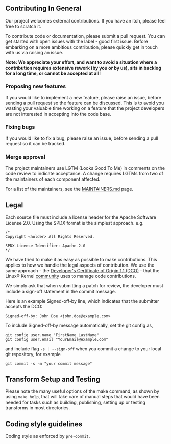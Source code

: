 ## Contributing In General

Our project welcomes external contributions. If you have an itch, please feel
free to scratch it.

To contribute code or documentation, please submit a pull request. You can get started with open issues with the label - good first issue. 
Before embarking on a more ambitious contribution, please quickly get in touch with us via raising an issue.

**Note: We appreciate your effort, and want to avoid a situation where a contribution
requires extensive rework (by you or by us), sits in backlog for a long time, or
cannot be accepted at all!**

### Proposing new features

If you would like to implement a new feature, please raise an issue, 
before sending a pull request so the feature can be discussed. This is to avoid
you wasting your valuable time working on a feature that the project developers
are not interested in accepting into the code base.

### Fixing bugs

If you would like to fix a bug, please raise an issue, before sending a
pull request so it can be tracked.

### Merge approval

The project maintainers use LGTM (Looks Good To Me) in comments on the code
review to indicate acceptance. A change requires LGTMs from two of the
maintainers of each component affected.

For a list of the maintainers, see the [MAINTAINERS.md](MAINTAINERS.md) page.

## Legal

Each source file must include a license header for the Apache
Software License 2.0. Using the SPDX format is the simplest approach.
e.g.

```
/*
Copyright <holder> All Rights Reserved.

SPDX-License-Identifier: Apache-2.0
*/
```

We have tried to make it as easy as possible to make contributions. This
applies to how we handle the legal aspects of contribution. We use the
same approach - the [Developer's Certificate of Origin 1.1 (DCO)](https://github.com/hyperledger/fabric/blob/master/docs/source/DCO1.1.txt) - that the Linux® Kernel [community](https://elinux.org/Developer_Certificate_Of_Origin)
uses to manage code contributions.

We simply ask that when submitting a patch for review, the developer
must include a sign-off statement in the commit message.

Here is an example Signed-off-by line, which indicates that the
submitter accepts the DCO:

```
Signed-off-by: John Doe <john.doe@example.com>
```

To include Signed-off-by message automatically, set the git config as,
```
git config user.name "FirstName LastName"
git config user.email "YourEmail@example.com"
```

and include flag `-s | --sign-off` when you commit a change to your local git repository, for example

```
git commit -s -m "your commit message"
```

## Transform Setup and Testing

Please note the many useful options of the make command, as shown by using `make help`, that will take care of manual steps that would have been needed for tasks such as building, publishing, setting up or testing transforms in most directories.

## Coding style guidelines

Coding style as enforced by `pre-commit`.
